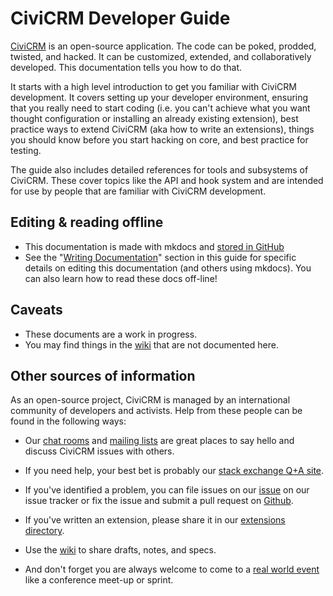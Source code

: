CiviCRM Developer Guide
=======================

[CiviCRM](https://civicrm.org) is an open-source application. The code can be
poked, prodded, twisted, and hacked. It can be customized, extended, and
collaboratively developed. This documentation tells you how to do that.

It starts with a high level introduction to get you familiar
with CiviCRM development. It covers setting up your developer environment,
ensuring that you really need to start coding (i.e. you can't achieve what you
want thought configuration or installing an already existing extension), best
practice ways to extend CiviCRM (aka how to write an extensions), things you
should know before you start hacking on core, and best practice for testing.

The guide also includes detailed references for tools and subsystems
of CiviCRM. These cover topics like the API and hook system and are intended
for use by people that are familiar with CiviCRM development.

Editing & reading offline
-------------------------

-   This documentation is made with mkdocs and
    [stored in GitHub](https://github.com/civicrm/civicrm-dev-docs)
-   See the "[Writing Documentation](documentation.md)" section in this guide
    for specific details on editing this documentation (and others using
    mkdocs). You can also learn how to read these docs off-line!

Caveats
-------

-   These documents are a work in progress.
-   You may find things in the
    [wiki](http://wiki.civicrm.org/confluence/display/CRMDOC/Develop)
    that are not documented here.

Other sources of information
------------------------------

As an open-source project, CiviCRM is managed by an international community of
developers and activists. Help from these people can be found in the following
ways:

-   Our [chat rooms](https://chat.civicrm.org/) and
    [mailing lists](http://lists.civicrm.org/lists/info/civicrm-dev) are great
    places to say hello and discuss CiviCRM issues with others.

-   If you need help, your best bet is probably our
    [stack exchange Q+A site](http://civicrm.stackexchange.com/).

-   If you've identified a problem, you can file issues on our
    [issue](http://issues.civicrm.org/) on our issue tracker or fix the issue
    and submit a pull request on
    [Github](https://github.com/civicrm/civicrm-core/).

-   If you've written an extension, please share it in our
    [extensions directory](https://civicrm.org).

-   Use the [wiki](http://wiki.civicrm.org/confluence/display/CRM/CiviCRM+Wiki)
    to share drafts, notes, and specs.

-   And don't forget you are always welcome to come to a
    [real world event](https://civicrm.org/events) like a conference meet-up
    or sprint.
